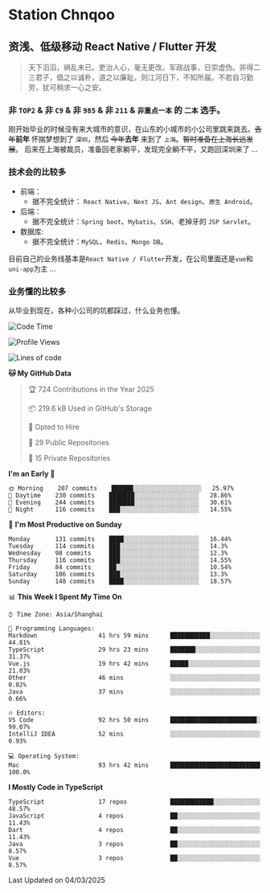 # Station Chnqoo

## 资浅、低级移动 React Native / Flutter 开发

> 天下滔滔，祸乱未已。吏治人心，毫无更改。军政战事，日崇虚伪。非得二三君子，倡之以诚朴，道之以廉耻。则江河日下，不知所届。不若自习勤劳，犹可稍求一心之安。

### 非 `TOP2` & 非 `C9` & 非 `985` & 非 `211` & `非重点一本` 的 `二本` 选手。

刚开始毕业的时候没有来大城市的意识，在山东的小城市的小公司里跳来跳去。~~去年~~**前年** 怀揣梦想到了 `深圳`，然后 ~~今年~~**去年** 来到了 `上海`。~~暂时准备在上海长远发展~~。
后来在上海被裁员，准备回老家躺平，发现完全躺不平，又跑回深圳来了 ...

### 技术会的比较多

- 前端：
  - 据不完全统计： `React Native`、`Next JS`、`Ant design`、`原生 Android`。
- 后端：
  - 据不完全统计：`Spring boot`、`Mybatis`、`SSH`、老掉牙的 `JSP Servlet`。
- 数据库:
  - 据不完全统计：`MySQL`、`Redis`、`Mongo DB`。

目前自己的业务线基本是`React Native / Flutter`开发，在公司里面还是`vue`和`uni-app`为主 ...

### 业务懂的比较多

从毕业到现在，各种小公司的坑都踩过，什么业务也懂。

<!--START_SECTION:waka-->
![Code Time](http://img.shields.io/badge/Code%20Time-7%2C846%20hrs%2022%20mins-blue)

![Profile Views](http://img.shields.io/badge/Profile%20Views-1-blue)

![Lines of code](https://img.shields.io/badge/From%20Hello%20World%20I%27ve%20Written-300%20Thousand%20lines%20of%20code-blue)

**🐱 My GitHub Data** 

> 🏆 724 Contributions in the Year 2025
 > 
> 📦 219.6 kB Used in GitHub's Storage 
 > 
> 💼 Opted to Hire
 > 
> 📜 29 Public Repositories 
 > 
> 🔑 15 Private Repositories  
 > 
**I'm an Early 🐤** 

```text
🌞 Morning    207 commits    ██████░░░░░░░░░░░░░░░░░░░   25.97% 
🌆 Daytime    230 commits    ███████░░░░░░░░░░░░░░░░░░   28.86% 
🌃 Evening    244 commits    ███████░░░░░░░░░░░░░░░░░░   30.61% 
🌙 Night      116 commits    ███░░░░░░░░░░░░░░░░░░░░░░   14.55%

```
📅 **I'm Most Productive on Sunday** 

```text
Monday       131 commits    ████░░░░░░░░░░░░░░░░░░░░░   16.44% 
Tuesday      114 commits    ███░░░░░░░░░░░░░░░░░░░░░░   14.3% 
Wednesday    98 commits     ███░░░░░░░░░░░░░░░░░░░░░░   12.3% 
Thursday     116 commits    ███░░░░░░░░░░░░░░░░░░░░░░   14.55% 
Friday       84 commits     ██░░░░░░░░░░░░░░░░░░░░░░░   10.54% 
Saturday     106 commits    ███░░░░░░░░░░░░░░░░░░░░░░   13.3% 
Sunday       148 commits    ████░░░░░░░░░░░░░░░░░░░░░   18.57%

```


📊 **This Week I Spent My Time On** 

```text
⌚︎ Time Zone: Asia/Shanghai

💬 Programming Languages: 
Markdown                 41 hrs 59 mins      ███████████░░░░░░░░░░░░░░   44.81% 
TypeScript               29 hrs 23 mins      ███████░░░░░░░░░░░░░░░░░░   31.37% 
Vue.js                   19 hrs 42 mins      █████░░░░░░░░░░░░░░░░░░░░   21.03% 
Other                    46 mins             ░░░░░░░░░░░░░░░░░░░░░░░░░   0.82% 
Java                     37 mins             ░░░░░░░░░░░░░░░░░░░░░░░░░   0.66%

🔥 Editors: 
VS Code                  92 hrs 50 mins      ████████████████████████░   99.07% 
IntelliJ IDEA            52 mins             ░░░░░░░░░░░░░░░░░░░░░░░░░   0.93%

💻 Operating System: 
Mac                      93 hrs 42 mins      █████████████████████████   100.0%

```

**I Mostly Code in TypeScript** 

```text
TypeScript               17 repos            ████████████░░░░░░░░░░░░░   48.57% 
JavaScript               4 repos             ██░░░░░░░░░░░░░░░░░░░░░░░   11.43% 
Dart                     4 repos             ██░░░░░░░░░░░░░░░░░░░░░░░   11.43% 
Java                     3 repos             ██░░░░░░░░░░░░░░░░░░░░░░░   8.57% 
Vue                      3 repos             ██░░░░░░░░░░░░░░░░░░░░░░░   8.57%

```



 Last Updated on 04/03/2025
<!--END_SECTION:waka-->

<!---
ChenqiaoStation/ChenqiaoStation is a ✨ special ✨ repository because its `README.md` (this file) appears on your GitHub profile.
You can click the Preview link to take a look at your changes.
--->
